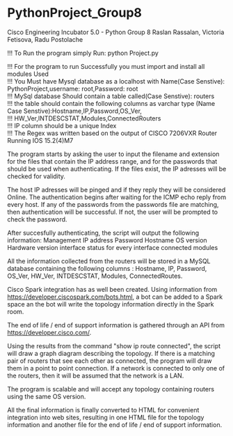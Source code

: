 # PythonProject_Group8
Cisco Engineering Incubator 5.0 - Python Group 8 
Raslan Rassalan, Victoria Fetisova, Radu Postolache

!!! To Run the program simply Run: python Project.py


!!! For the program to run Successfully you must import and install all modules Used                                                     
!!! You Must have Mysql database as a localhost with Name(Case Senstive): PythonProject,username: root,Password: root                   
!!! MySql database Should contain a table called(Case Senstive): routers                                                                 
!!! the table should contain the following columns as varchar type (Name Case Senstive):Hostname,IP,Password,OS_Ver,                     
!!! HW_Ver,INTDESCSTAT,Modules,ConnectedRouters                                                                                         
!!! IP column should be a unique Index                                                                                                   
!!! The Regex was written based on the output of CISCO 7206VXR Router Running IOS 15.2(4)M7                                             




The program starts by asking the user to input the filename and extension for the files that contain the IP address range,
and for the passwords that should be used when authenticating. If the files exist, the IP adresses will be checked for validity. 

The host IP adresses will be pinged and if they reply they will be considered Online. 
The authentication begins after waiting for the ICMP echo reply from every host.
If any of the passwords from the passwords file are matching, then authentication will be successful. 
If not, the user will be prompted to check the password.

After succesfully authenticating, the script will output the following information:
Management IP address
Password
Hostname
OS version
Hardware version
interface status for every interface 
connected modules

All the information collected from the routers will be stored in a MySQL database containing the following columns :
Hostname, IP, Password, OS_Ver, HW_Ver, INTDESCSTAT, Modules, ConnectedRoutes. 

Cisco Spark integration has as well been created. Using information from https://developer.ciscospark.com/bots.html,
a bot can be added to a Spark space an the bot will write the topology information directly in the Spark room.

The end of life / end of support information is gathered through an API from https://developer.cisco.com/. 

Using the results from the command "show ip route connected", the script will draw a graph diagram describing the topology.
If there is a matching pair of routers that see each other as connected, the program will draw them in a point to point connection. 
If a network is connected to only one of the routers, then it will be assumed that the network  is a LAN.

The program is scalable and will accept any topology containing routers using the same OS version. 

All the final information is finally converted to HTML for convenient integration into web sites, 
resulting in one HTML file for the topology information and another file for the end of life / end of support information.
